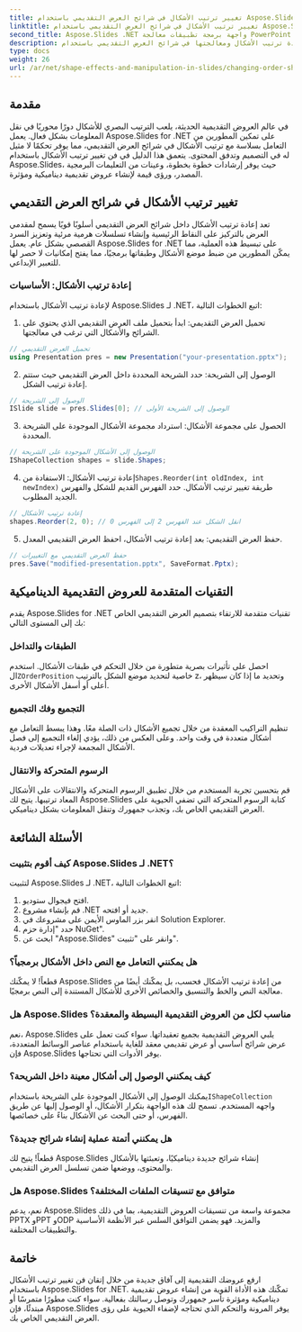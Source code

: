 ```yaml
---
title: تغيير ترتيب الأشكال في شرائح العرض التقديمي باستخدام Aspose.Slides
linktitle: تغيير ترتيب الأشكال في شرائح العرض التقديمي باستخدام Aspose.Slides
second_title: Aspose.Slides .NET واجهة برمجة تطبيقات معالجة PowerPoint
description: تعرف على كيفية إعادة ترتيب الأشكال ومعالجتها في شرائح العرض التقديمي باستخدام Aspose.Slides for .NET. عزز عروضك التقديمية باستخدام هذا الدليل الشامل.
type: docs
weight: 26
url: /ar/net/shape-effects-and-manipulation-in-slides/changing-order-shapes/
---
```


## مقدمة

في عالم العروض التقديمية الحديثة، يلعب الترتيب البصري للأشكال دورًا محوريًا في نقل المعلومات بشكل فعال. يعمل Aspose.Slides for .NET على تمكين المطورين من التعامل بسلاسة مع ترتيب الأشكال في شرائح العرض التقديمي، مما يوفر تحكمًا لا مثيل له في التصميم وتدفق المحتوى. يتعمق هذا الدليل في فن تغيير ترتيب الأشكال باستخدام Aspose.Slides، حيث يوفر إرشادات خطوة بخطوة، وعينات من التعليمات البرمجية المصدر، ورؤى قيمة لإنشاء عروض تقديمية ديناميكية ومؤثرة.

## تغيير ترتيب الأشكال في شرائح العرض التقديمي

تعد إعادة ترتيب الأشكال داخل شرائح العرض التقديمي أسلوبًا قويًا يسمح لمقدمي العرض بالتركيز على النقاط الرئيسية وإنشاء تسلسلات هرمية مرئية وتعزيز السرد القصصي بشكل عام. يعمل Aspose.Slides for .NET على تبسيط هذه العملية، مما يمكّن المطورين من ضبط موضع الأشكال وطبقاتها برمجيًا، مما يفتح إمكانيات لا حصر لها للتعبير الإبداعي.

### إعادة ترتيب الأشكال: الأساسيات

لإعادة ترتيب الأشكال باستخدام Aspose.Slides لـ .NET، اتبع الخطوات التالية:

1. تحميل العرض التقديمي: ابدأ بتحميل ملف العرض التقديمي الذي يحتوي على الشرائح والأشكال التي ترغب في معالجتها.

```csharp
// تحميل العرض التقديمي
using Presentation pres = new Presentation("your-presentation.pptx");
```

2. الوصول إلى الشريحة: حدد الشريحة المحددة داخل العرض التقديمي حيث ستتم إعادة ترتيب الشكل.

```csharp
// الوصول إلى الشريحة
ISlide slide = pres.Slides[0]; // الوصول إلى الشريحة الأولى
```

3. الحصول على مجموعة الأشكال: استرداد مجموعة الأشكال الموجودة على الشريحة المحددة.

```csharp
// الوصول إلى الأشكال الموجودة على الشريحة
IShapeCollection shapes = slide.Shapes;
```

4.  إعادة ترتيب الأشكال: الاستفادة من`Shapes.Reorder(int oldIndex, int newIndex)` طريقة تغيير ترتيب الأشكال. حدد الفهرس القديم للشكل والفهرس الجديد المطلوب.

```csharp
// إعادة ترتيب الأشكال
shapes.Reorder(2, 0); // انقل الشكل عند الفهرس 2 إلى الفهرس 0
```

5. حفظ العرض التقديمي: بعد إعادة ترتيب الأشكال، احفظ العرض التقديمي المعدل.

```csharp
// حفظ العرض التقديمي مع التغييرات
pres.Save("modified-presentation.pptx", SaveFormat.Pptx);
```

## التقنيات المتقدمة للعروض التقديمية الديناميكية

يقدم Aspose.Slides for .NET تقنيات متقدمة للارتقاء بتصميم العرض التقديمي الخاص بك إلى المستوى التالي:

### الطبقات والتداخل

احصل على تأثيرات بصرية متطورة من خلال التحكم في طبقات الأشكال. استخدم ال`ZOrderPosition` خاصية لتحديد موضع الشكل بالترتيب z، وتحديد ما إذا كان سيظهر أعلى أو أسفل الأشكال الأخرى.

### التجميع وفك التجميع

تنظيم التراكيب المعقدة من خلال تجميع الأشكال ذات الصلة معًا. وهذا يبسط التعامل مع أشكال متعددة في وقت واحد. وعلى العكس من ذلك، يؤدي إلغاء التجميع إلى فصل الأشكال المجمعة لإجراء تعديلات فردية.

### الرسوم المتحركة والانتقال

قم بتحسين تجربة المستخدم من خلال تطبيق الرسوم المتحركة والانتقالات على الأشكال المعاد ترتيبها. يتيح لك Aspose.Slides كتابة الرسوم المتحركة التي تضفي الحيوية على العرض التقديمي الخاص بك، وتجذب جمهورك وتنقل المعلومات بشكل ديناميكي.

## الأسئلة الشائعة

### كيف أقوم بتثبيت Aspose.Slides لـ .NET؟

لتثبيت Aspose.Slides لـ .NET، اتبع الخطوات التالية:

1. افتح فيجوال ستوديو.
2. قم بإنشاء مشروع .NET جديد أو افتحه.
3. انقر بزر الماوس الأيمن على مشروعك في Solution Explorer.
4. حدد "إدارة حزم NuGet".
5. ابحث عن "Aspose.Slides" وانقر على "تثبيت".

### هل يمكنني التعامل مع النص داخل الأشكال برمجياً؟

قطعاً! لا يمكّنك Aspose.Slides من إعادة ترتيب الأشكال فحسب، بل يمكّنك أيضًا من معالجة النص والخط والتنسيق والخصائص الأخرى للأشكال المستندة إلى النص برمجيًا.

### هل Aspose.Slides مناسب لكل من العروض التقديمية البسيطة والمعقدة؟

نعم، Aspose.Slides يلبي العروض التقديمية بجميع تعقيداتها. سواء كنت تعمل على عرض شرائح أساسي أو عرض تقديمي معقد للغاية باستخدام عناصر الوسائط المتعددة، فإن Aspose.Slides يوفر الأدوات التي تحتاجها.

### كيف يمكنني الوصول إلى أشكال معينة داخل الشريحة؟

 يمكنك الوصول إلى الأشكال الموجودة على الشريحة باستخدام`IShapeCollection` واجهه المستخدم. تسمح لك هذه الواجهة بتكرار الأشكال، أو الوصول إليها عن طريق الفهرس، أو حتى البحث عن الأشكال بناءً على خصائصها.

### هل يمكنني أتمتة عملية إنشاء شرائح جديدة؟

قطعاً! يتيح لك Aspose.Slides إنشاء شرائح جديدة ديناميكيًا، وتعبئتها بالأشكال والمحتوى، ووضعها ضمن تسلسل العرض التقديمي.

### هل Aspose.Slides متوافق مع تنسيقات الملفات المختلفة؟

نعم، يدعم Aspose.Slides مجموعة واسعة من تنسيقات العروض التقديمية، بما في ذلك PPTX وPPT وODP والمزيد. فهو يضمن التوافق السلس عبر الأنظمة الأساسية والتطبيقات المختلفة.

## خاتمة

ارفع عروضك التقديمية إلى آفاق جديدة من خلال إتقان فن تغيير ترتيب الأشكال باستخدام Aspose.Slides for .NET. تمكّنك هذه الأداة القوية من إنشاء عروض تقديمية ديناميكية ومؤثرة تأسر جمهورك وتوصل رسالتك بفعالية. سواء كنت مطورًا متمرسًا أو مبتدئًا، فإن Aspose.Slides يوفر المرونة والتحكم الذي تحتاجه لإضفاء الحيوية على رؤى العرض التقديمي الخاص بك.